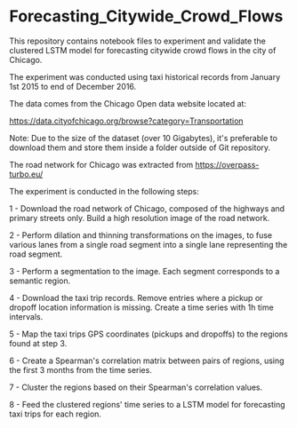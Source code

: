 # Forecasting_Citywide_Crowd_Flows


This repository contains notebook files to experiment and validate the clustered LSTM model for forecasting citywide crowd flows in the city of Chicago.

The experiment was conducted using taxi historical records from January 1st 2015 to end of December 2016.  


The data comes from the Chicago Open data website located at:

https://data.cityofchicago.org/browse?category=Transportation

Note: Due to the size of the dataset (over 10 Gigabytes), it's preferable to download them and store them inside a folder outside of Git repository.


The road network for Chicago was extracted from https://overpass-turbo.eu/


The experiment is conducted in the following steps:

1 - Download the road network of Chicago, composed of the highways and primary streets only. Build a high resolution image of the road network.

2 - Perform dilation and thinning transformations on the images, to fuse various lanes from a single road segment into a single lane representing the road segment.

3 - Perform a segmentation to the image. Each segment corresponds to a semantic region. 

4 - Download the taxi trip records. Remove entries where a pickup or dropoff location information is missing. Create a time series with 1h time intervals.

5 - Map the taxi trips GPS coordinates (pickups and dropoffs) to the regions found at step 3.

6 - Create a Spearman's correlation matrix between pairs of regions, using the first 3 months from the time series. 

7 - Cluster the regions based on their Spearman's correlation values.

8 - Feed the clustered regions' time series to a LSTM model for forecasting taxi trips for each region.



